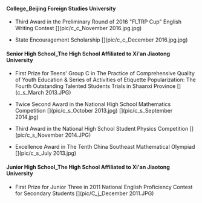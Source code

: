 #### College_Beijing Foreign Studies University

- Third Award in the Preliminary Round of 2016 "FLTRP Cup" English Writing Contest
[](pic/c_c_November 2016.jpg.jpg)

- State Encouragement Scholarship
[](pic/c_c_December 2016.jpg.jpg)



#### Senior High School_The High School Affiliated to Xi'an Jiaotong University


- First Prize for Teens' Group C in The Practice of Comprehensive Quality of Youth Education & Series of Activities of Etiquette Popularization: The Fourth Outstanding Talented Students Trials in Shaanxi Province
[](c_s_March 2013.JPG)

- Twice Second Award in the National High School Mathematics Competition
[](pic/c_s_October 2013.jpg)
[](pic/c_s_September 2014.jpg)

- Third Award in the National High School Student Physics Competition
[](pic/c_s_November 2014.JPG)

- Excellence Award in The Tenth China Southeast Mathematical Olympiad
[](pic/c_s_July 2013.jpg)


#### Junior High School_The High School Affiliated to Xi'an Jiaotong University
- First Prize for Junior Three in 2011 National English Proficiency Contest for Secondary Students
[](pic/C_j_December 2011.JPG)